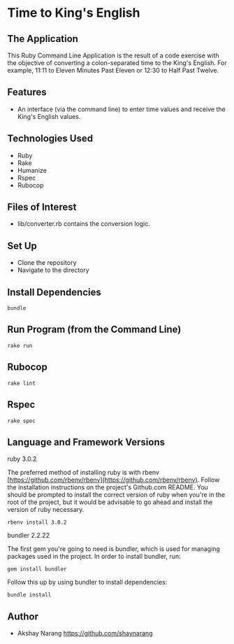 # Time to King's English

## The Application
This Ruby Command Line Application is the result of a code exercise with the objective of converting a colon-separated time to the King's English. For example, 11:11 to Eleven Minutes Past Eleven or 12:30 to Half Past Twelve.

## Features
- An interface (via the command line) to enter time values and receive the King's English values.

## Technologies Used
- Ruby
- Rake
- Humanize
- Rspec
- Rubocop

## Files of Interest
- lib/converter.rb contains the conversion logic.

## Set Up
- Clone the repository
- Navigate to the directory

## Install Dependencies
```
bundle
```

## Run Program (from the Command Line)
```
rake run
```

## Rubocop
```
rake lint
```

## Rspec
```
rake spec
```

## Language and Framework Versions

ruby 3.0.2

The preferred method of installing ruby is with rbenv [https://github.com/rbenv/rbenv](https://github.com/rbenv/rbenv).
Follow the installation instructions on the project's Github.com README. You should be prompted to install the correct
version of ruby when you're in the root of the project, but it would be advisable to go ahead and install the version
of ruby necessary.

```
rbenv install 3.0.2
```

bundler 2.2.22

The first gem you're going to need is bundler, which is used for managing packages used in the project. In order to
install bundler, run:

```
gem install bundler
```

Follow this up by using bundler to install dependencies:

```
bundle install
```

## Author
- Akshay Narang <https://github.com/shaynarang>
